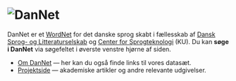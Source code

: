 # ![DanNet](/images/dannet-logo-black.svg)

DanNet er et [WordNet][WordNet] for det danske sprog skabt i fællesskab af [Dansk Sprog- og Litteraturselskab][DSL] og [Center for Sprogteknologi][CST] (KU). Du kan **søge i DanNet** via søgefeltet i øverste venstre hjørne af siden.

* [Om DanNet][about] — her kan du også finde links til vores datasæt.
* [Projektside][projectpage] — akademiske artikler og andre relevante udgivelser.

[projectpage]: https://cst.ku.dk/projekter/dannet "DanNet-projektsiden"
[about]: /dannet/page/about "Om DanNet"
[DSL]: https://dsl.dk/ "Dansk Sprog- og Litteraturselskab"
[CST]: https://cst.ku.dk/ "Center for Sprogteknologi (Københavns Universitet)"
[Carlsbergfondet]: https://www.carlsbergfondet.dk/da "Carlsbergfondet"
[WordNet]: https://wordnet.princeton.edu/ "What is WordNet?"
